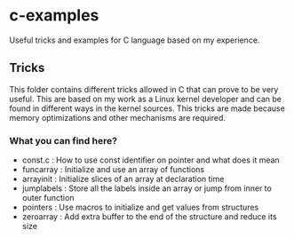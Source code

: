 # c-examples

Useful tricks and examples for C language based on my experience.

## Tricks

This folder contains different tricks allowed in C that can prove to be very useful. This are based on my work as a Linux kernel developer and can be found in different ways in the kernel sources. This tricks are made because memory optimizations and other mechanisms are required.

### What you can find here?

- const.c	: How to use const identifier on pointer and what does it mean
- funcarray	: Initialize and use an array of functions
- arrayinit	: Initialize slices of an array at declaration time
- jumplabels	: Store all the labels inside an array or jump from inner to outer function
- pointers	: Use macros to initialize and get values from structures
- zeroarray	: Add extra buffer to the end of the structure and reduce its size
